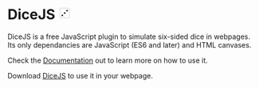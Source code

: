 # DiceJS <img alt='An Animated Die' src='docs/die_anim.gif' height='25' width='25' />
DiceJS is a free JavaScript plugin to simulate six-sided dice in webpages. Its only dependancies are JavaScript (ES6 and later) and HTML canvases.

Check the [Documentation](https://paramsiddharth.github.io/DiceJS/) out to learn more on how to use it.

Download [DiceJS](https://github.com/paramsiddharth/DiceJS/raw/master/source/dice.js) to use it in your webpage.

